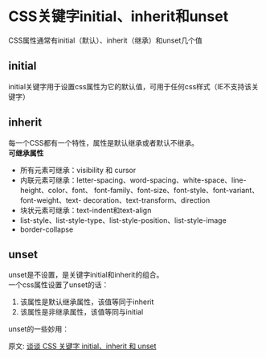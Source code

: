 # CSS关键字initial、inherit和unset
CSS属性通常有initial（默认）、inherit（继承）和unset几个值
## initial
initial关键字用于设置css属性为它的默认值，可用于任何css样式（IE不支持该关键字）
## inherit
每一个CSS都有一个特性，属性是默认继承或者默认不继承。  
**可继承属性**
- 所有元素可继承：visibility 和 cursor
- 内联元素可继承：letter-spacing、word-spacing、white-space、line-height、color、font、 font-family、font-size、font-style、font-variant、font-weight、text- decoration、text-transform、direction
- 块状元素可继承：text-indent和text-align
- list-style、list-style-type、list-style-position、list-style-image
- border-collapse
## unset
unset是不设置，是关键字initial和inherit的组合。  
一个css属性设置了unset的话：
1. 该属性是默认继承属性，该值等同于inherit
2. 该属性是非继承属性，该值等同与initial

unset的一些妙用：  


原文: 
[谈谈 CSS 关键字 initial、inherit 和 unset](https://www.cnblogs.com/coco1s/p/6733022.html)
